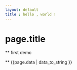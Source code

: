 ```yaml
---
layout: default
title : hello , world !
---
```


# page.title

** first demo

** {{page.data | data_to_string }} 
